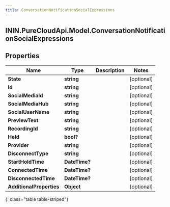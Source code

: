 ```yaml
---
title: ConversationNotificationSocialExpressions
---
```

## ININ.PureCloudApi.Model.ConversationNotificationSocialExpressions

## Properties

|Name | Type | Description | Notes|
|------------ | ------------- | ------------- | -------------|
| **State** | **string** |  | [optional] |
| **Id** | **string** |  | [optional] |
| **SocialMediaId** | **string** |  | [optional] |
| **SocialMediaHub** | **string** |  | [optional] |
| **SocialUserName** | **string** |  | [optional] |
| **PreviewText** | **string** |  | [optional] |
| **RecordingId** | **string** |  | [optional] |
| **Held** | **bool?** |  | [optional] |
| **Provider** | **string** |  | [optional] |
| **DisconnectType** | **string** |  | [optional] |
| **StartHoldTime** | **DateTime?** |  | [optional] |
| **ConnectedTime** | **DateTime?** |  | [optional] |
| **DisconnectedTime** | **DateTime?** |  | [optional] |
| **AdditionalProperties** | **Object** |  | [optional] |
{: class="table table-striped"}


